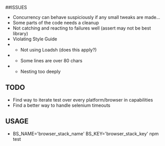 ##ISSUES

* Concurrency can behave suspiciously if any small tweaks are made...
* Some parts of the code needs a cleanup
* Not catching and reacting to failures well (assert may not be best library)
* Violating Style Guide
* - Not using Loadsh (does this apply?)
* - Some lines are over 80 chars
* - Nesting too deeply

## TODO

* Find way to iterate test over every platform/browser in capabilities
* Find a better way to handle selenium timeouts

## USAGE

* BS_NAME='browser_stack_name' BS_KEY='browser_stack_key' npm test

